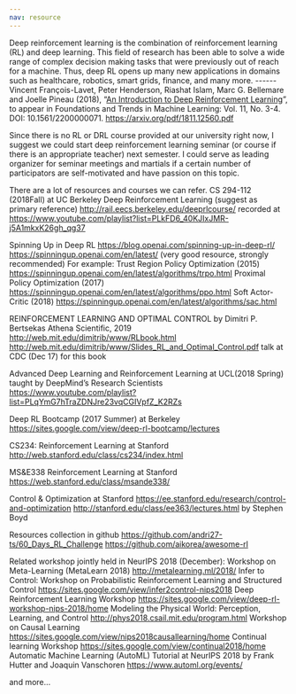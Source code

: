 ```yaml
---
nav: resource
---
```


Deep reinforcement learning is the combination of reinforcement learning (RL) and deep learning.
This field of research has been able to solve a wide range of complex decision making tasks that were previously out of reach for a machine.
Thus, deep RL opens up many new applications in domains such as healthcare, robotics, smart grids, finance, and many more. ------ Vincent François-Lavet, Peter Henderson, Riashat Islam, Marc G. Bellemare and Joelle Pineau (2018), “[An Introduction to Deep Reinforcement Learning](static/files/intro-drl.pdf)”, to appear in Foundations and Trends in Machine Learning: Vol. 11, No. 3-4. DOI: 10.1561/2200000071.
https://arxiv.org/pdf/1811.12560.pdf



Since there is no RL or DRL course provided at our university right now,
I suggest we could start deep reinforcement learning seminar (or course if there is an appropriate teacher) next semester.
I could serve as leading organizer for seminar meetings and martials
if a certain number of participators are self-motivated and have passion on this topic.
 
There are a lot of resources and courses we can refer.
CS 294-112 (2018Fall) at UC Berkeley
Deep Reinforcement Learning (suggest as primary reference)
http://rail.eecs.berkeley.edu/deeprlcourse/
recorded at https://www.youtube.com/playlist?list=PLkFD6_40KJIxJMR-j5A1mkxK26gh_qg37
 
Spinning Up in Deep RL 
https://blog.openai.com/spinning-up-in-deep-rl/
https://spinningup.openai.com/en/latest/  (very good resource, strongly recommended)
For example:
Trust Region Policy Optimization (2015)
https://spinningup.openai.com/en/latest/algorithms/trpo.html
Proximal Policy Optimization (2017)
https://spinningup.openai.com/en/latest/algorithms/ppo.html
Soft Actor-Critic (2018)
https://spinningup.openai.com/en/latest/algorithms/sac.html
 
REINFORCEMENT LEARNING AND OPTIMAL CONTROL by Dimitri P. Bertsekas
Athena Scientific, 2019
http://web.mit.edu/dimitrib/www/RLbook.html
http://web.mit.edu/dimitrib/www/Slides_RL_and_Optimal_Control.pdf  talk at CDC (Dec 17) for this book
 
 
Advanced Deep Learning and Reinforcement Learning at UCL(2018 Spring) taught by DeepMind’s Research Scientists
https://www.youtube.com/playlist?list=PLqYmG7hTraZDNJre23vqCGIVpfZ_K2RZs
 
Deep RL Bootcamp (2017 Summer) at Berkeley
https://sites.google.com/view/deep-rl-bootcamp/lectures
 
CS234: Reinforcement Learning at Stanford
http://web.stanford.edu/class/cs234/index.html
 
MS&E338 Reinforcement Learning at Stanford
https://web.stanford.edu/class/msande338/
 
Control & Optimization at Stanford
https://ee.stanford.edu/research/control-and-optimization
http://stanford.edu/class/ee363/lectures.html by Stephen Boyd
 
Resources collection in github
https://github.com/andri27-ts/60_Days_RL_Challenge
https://github.com/aikorea/awesome-rl
 
 
Related workshop jointly held in NeurIPS 2018 (December):
Workshop on Meta-Learning (MetaLearn 2018)
http://metalearning.ml/2018/
Infer to Control: Workshop on Probabilistic Reinforcement Learning and Structured Control
https://sites.google.com/view/infer2control-nips2018
Deep Reinforcement Learning Workshop
https://sites.google.com/view/deep-rl-workshop-nips-2018/home
Modeling the Physical World: Perception, Learning, and Control
http://phys2018.csail.mit.edu/program.html
Workshop on Causal Learning
https://sites.google.com/view/nips2018causallearning/home
Continual learning Workshop
https://sites.google.com/view/continual2018/home
Automatic Machine Learning (AutoML) Tutorial at NeurIPS 2018 by Frank Hutter and Joaquin Vanschoren
https://www.automl.org/events/
 
and more…
